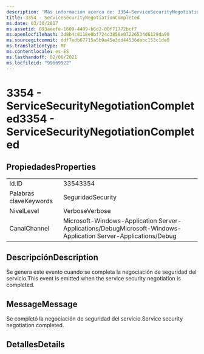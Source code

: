 ```yaml
---
description: 'Más información acerca de: 3354-ServiceSecurityNegotiationCompleted'
title: 3354 - ServiceSecurityNegotiationCompleted
ms.date: 03/30/2017
ms.assetid: 093aeefe-1609-4409-b6d2-00f71772bcf7
ms.openlocfilehash: 3d8b4c8118e0bf724c3858e07226534d6129da90
ms.sourcegitcommit: ddf7edb67715a5b9a45e3dd44536dabc153c1de0
ms.translationtype: MT
ms.contentlocale: es-ES
ms.lasthandoff: 02/06/2021
ms.locfileid: "99669922"
---
```

# <a name="3354---servicesecuritynegotiationcompleted"></a><span data-ttu-id="155ae-103">3354 - ServiceSecurityNegotiationCompleted</span><span class="sxs-lookup"><span data-stu-id="155ae-103">3354 - ServiceSecurityNegotiationCompleted</span></span>

## <a name="properties"></a><span data-ttu-id="155ae-104">Propiedades</span><span class="sxs-lookup"><span data-stu-id="155ae-104">Properties</span></span>  
  
|||  
|-|-|  
|<span data-ttu-id="155ae-105">Id.</span><span class="sxs-lookup"><span data-stu-id="155ae-105">ID</span></span>|<span data-ttu-id="155ae-106">3354</span><span class="sxs-lookup"><span data-stu-id="155ae-106">3354</span></span>|  
|<span data-ttu-id="155ae-107">Palabras clave</span><span class="sxs-lookup"><span data-stu-id="155ae-107">Keywords</span></span>|<span data-ttu-id="155ae-108">Seguridad</span><span class="sxs-lookup"><span data-stu-id="155ae-108">Security</span></span>|  
|<span data-ttu-id="155ae-109">Nivel</span><span class="sxs-lookup"><span data-stu-id="155ae-109">Level</span></span>|<span data-ttu-id="155ae-110">Verbose</span><span class="sxs-lookup"><span data-stu-id="155ae-110">Verbose</span></span>|  
|<span data-ttu-id="155ae-111">Canal</span><span class="sxs-lookup"><span data-stu-id="155ae-111">Channel</span></span>|<span data-ttu-id="155ae-112">Microsoft-Windows-Application Server-Applications/Debug</span><span class="sxs-lookup"><span data-stu-id="155ae-112">Microsoft-Windows-Application Server-Applications/Debug</span></span>|  
  
## <a name="description"></a><span data-ttu-id="155ae-113">Descripción</span><span class="sxs-lookup"><span data-stu-id="155ae-113">Description</span></span>  

 <span data-ttu-id="155ae-114">Se genera este evento cuando se completa la negociación de seguridad del servicio.</span><span class="sxs-lookup"><span data-stu-id="155ae-114">This event is emitted when the service security negotiation is completed.</span></span>  
  
## <a name="message"></a><span data-ttu-id="155ae-115">Message</span><span class="sxs-lookup"><span data-stu-id="155ae-115">Message</span></span>  

 <span data-ttu-id="155ae-116">Se completó la negociación de seguridad del servicio.</span><span class="sxs-lookup"><span data-stu-id="155ae-116">Service security negotiation completed.</span></span>  
  
## <a name="details"></a><span data-ttu-id="155ae-117">Detalles</span><span class="sxs-lookup"><span data-stu-id="155ae-117">Details</span></span>
